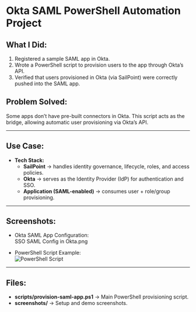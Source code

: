 # Okta SAML PowerShell Automation Project

## What I Did:
1. Registered a sample SAML app in Okta.  
2. Wrote a PowerShell script to provision users to the app through Okta’s API.  
3. Verified that users provisioned in Okta (via SailPoint) were correctly pushed into the SAML app.  

## Problem Solved: 
Some apps don’t have pre-built connectors in Okta. This script acts as the bridge, allowing automatic user provisioning via Okta’s API.  

---

## Use Case:
- **Tech Stack:**  
  - **SailPoint** → handles identity governance, lifecycle, roles, and access policies.  
  - **Okta** → serves as the Identity Provider (IdP) for authentication and SSO.  
  - **Application (SAML-enabled)** → consumes user + role/group provisioning.  

---

## Screenshots:
- Okta SAML App Configuration:  
SSO SAML Config in Okta.png

- PowerShell Script Example:  
  ![PowerShell Script](./screenshots/powershell-script.png)

---

## Files:
- **scripts/provision-saml-app.ps1** → Main PowerShell provisioning script.  
- **screenshots/** → Setup and demo screenshots.  
